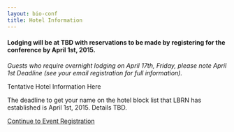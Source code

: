 ```yaml
---
layout: bio-conf
title: Hotel Information
---
```


#### Lodging will be at TBD with reservations to be made by registering for the conference by April 1st, 2015.

*Guests who require overnight lodging on April 17th, Friday, please note April 1st Deadline (see your email registration for full information).*

Tentative Hotel Information Here

<div class="well">
  <p class="text-error">
    The deadline to get your name on the hotel block list that LBRN has established is April 1st, 2015. Details TBD.
  </p>
	<a href="https://redcap.lbrn.lsu.edu/surveys/?s=AB42nkrzfY" class="btn btn-large btn-primary">
    Continue to Event Registration
  </a>
</div>
